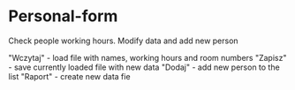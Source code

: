 # Personal-form
Check people working hours. Modify data and add new person

"Wczytaj" - load file with names, working hours and room numbers
"Zapisz" - save currently loaded file with new data
"Dodaj" - add new person to the list
"Raport" - create new data fie
